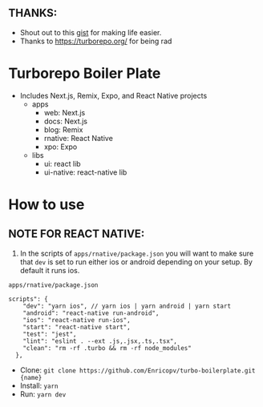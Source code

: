 ## THANKS:
- Shout out to this [gist](https://gist.github.com/sibelius/8ca62bab78ee9644ae5caffb9f1b1ef4) for making life easier.
- Thanks to https://turborepo.org/ for being rad

# Turborepo Boiler Plate

- Includes Next.js, Remix, Expo, and React Native projects
  - apps
    - web: Next.js
    - docs: Next.js
    - blog: Remix
    - rnative: React Native
    - xpo: Expo
  - libs
    - ui: react lib
    - ui-native: react-native lib

# How to use

## NOTE FOR REACT NATIVE:

1. In the scripts of `apps/rnative/package.json` you will want to make sure that `dev` is set to run either ios or android depending on your setup. By default it runs
ios.

```
apps/rnative/package.json

scripts": {
    "dev": "yarn ios", // yarn ios | yarn android | yarn start
    "android": "react-native run-android",
    "ios": "react-native run-ios",
    "start": "react-native start",
    "test": "jest",
    "lint": "eslint . --ext .js,.jsx,.ts,.tsx",
    "clean": "rm -rf .turbo && rm -rf node_modules"
  },
```

- Clone: `git clone https://github.com/Enricopv/turbo-boilerplate.git {name}`
- Install: `yarn`
- Run: `yarn dev`


